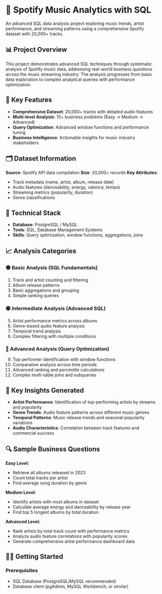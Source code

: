 # 🎵 Spotify Music Analytics with SQL

An advanced SQL data analysis project exploring music trends, artist performance, and streaming patterns using a comprehensive Spotify dataset with 20,000+ tracks.

## 📊 Project Overview

This project demonstrates advanced SQL techniques through systematic analysis of Spotify music data, addressing real-world business questions across the music streaming industry. The analysis progresses from basic data exploration to complex analytical queries with performance optimization.

## 🎯 Key Features

- **Comprehensive Dataset**: 20,000+ tracks with detailed audio features
- **Multi-level Analysis**: 15+ business problems (Easy → Medium → Advanced)
- **Query Optimization**: Advanced window functions and performance tuning
- **Business Intelligence**: Actionable insights for music industry stakeholders

## 🗂️ Dataset Information

**Source**: Spotify API data compilation
**Size**: 20,000+ records
**Key Attributes**:

- Track metadata (name, artist, album, release date)
- Audio features (danceability, energy, valence, tempo)
- Streaming metrics (popularity, duration)
- Genre classifications

## 🔧 Technical Stack

- **Database**: PostgreSQL / MySQL
- **Tools**: SQL, Database Management Systems
- **Skills**: Query optimization, window functions, aggregations, joins

## 📈 Analysis Categories

### 🟢 Basic Analysis (SQL Fundamentals)

1. Track and artist counting and filtering
2. Album release patterns
3. Basic aggregations and grouping
4. Simple ranking queries

### 🟡 Intermediate Analysis (Advanced SQL)

5. Artist performance metrics across albums
6. Genre-based audio feature analysis
7. Temporal trend analysis
8. Complex filtering with multiple conditions

### 🔴 Advanced Analysis (Query Optimization)

9. Top performer identification with window functions
10. Comparative analysis across time periods
11. Advanced ranking and percentile calculations
12. Complex multi-table joins and subqueries

## 🚀 Key Insights Generated

- **Artist Performance**: Identification of top-performing artists by streams and popularity
- **Genre Trends**: Audio feature patterns across different music genres
- **Temporal Patterns**: Music release trends and seasonal popularity variations
- **Audio Characteristics**: Correlation between track features and commercial success

## 🔍 Sample Business Questions

**Easy Level:**

- Retrieve all albums released in 2023
- Count total tracks per artist
- Find average song duration by genre

**Medium Level:**

- Identify artists with most albums in dataset
- Calculate average energy and danceability by release year
- Find top 5 longest albums by total duration

**Advanced Level:**

- Rank artists by total track count with performance metrics
- Analyze audio feature correlations with popularity scores
- Generate comprehensive artist performance dashboard data

## 🏃‍♂️ Getting Started

### Prerequisites

- SQL Database (PostgreSQL/MySQL recommended)
- Database client (pgAdmin, MySQL Workbench, or similar)
